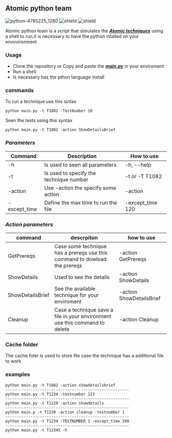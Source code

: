 ## Atomic python team


![python-4785225_1280](https://user-images.githubusercontent.com/72465364/115910383-26768e00-a443-11eb-9875-578fa5825de3.jpg)
![shield](https://img.shields.io/badge/python-3.8.5-orange)
![shield](https://img.shields.io/badge/platform-windows%20%7C%20linux-orange)



Atomic python team is a script that simulates the [***Atomic techniques***](https://github.com/redcanaryco/atomic-red-team/tree/master/atomics) using a shell to run,it is necessary to have the python intalled on your envovironment


### Usage
- Clone the repository or Copy and paste the [***main.py***](https://github.com/wesley587/Atomic_python_team/blob/main/main.py) in your enviroment
- Run a shell
- Is necessary has the pthon language install 

### commands

To run a technique use this sintax
```
python main.py -t T1082 -TestNumber 10
```
Seen the tests using this syntax
```
python main.py -t T1082 -action ShowDetailsBrief
```
### ***Parameters***
| Command | Description | How to use |
| --- | --- | --- |
| -h | Is used to seen all parameters | -h, --help | 
| -t | Is used to specify the technique number | -t or -T T1082 |
| -action | Use -action the specify some action | -action |
| -except_time | Define the max time to run the file | -except_time 120 |

### ***Action parameters***
| command |descrpiton | how to use |
| --- | --- | --- |
| GetPrereqs| Case some technique has a prereqs use this command to dowload the prereqs| -action GetPrereqs |
| ShowDetails | Used to see the details | -action ShowDetails |
| ShowDetailsBrief | See the available technique for your enviroment| -action ShowDetailsBrief |
| Cleanup | Case a technique save a file in your environment use this command to delete | -action Cleanup|

### Cache folder

The cache foler is used to store file case the technique has a additional file to work


### examples 

```
python main.py -t T1082 -action showdetailsbrief
------------------------------------------------------
python main.py -t T1234 -testnumber 123
------------------------------------------------------
python main.py -t T1220 -action showdetails
------------------------------------------------------
python main.p -t T1220 -action cleanup -testnumber 1
------------------------------------------------------
python main.py -t T1234 -TESTNUMBER 1 -except_time 100
------------------------------------------------------
python main.py -t T12345 -h
```
